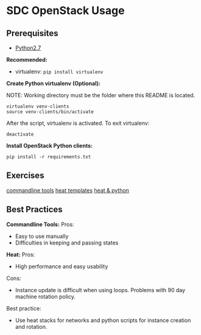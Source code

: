 # SDC OpenStack Usage

## Prerequisites

- [Python2.7](https://www.python.org/downloads/)

**Recommended:**

- virtualenv: `pip install virtualenv`


**Create Python virtualenv (Optional):**

NOTE: Working directory must be the folder where this README is located.

```
virtualenv venv-clients
source venv-clients/bin/activate
```

After the script, virtualenv is activated. To exit virtualenv:

```
deactivate
```

**Install OpenStack Python clients:**

```
pip install -r requirements.txt
```

## Exercises

[commandline tools](commandline)
[heat templates](heat)
[heat & python](python)

## Best Practices

**Commandline Tools:**
Pros:
- Easy to use manually
- Difficulties in keeping and passing states

**Heat:**
Pros:
- High performance and easy usability

Cons:
- Instance update is difficult when using loops. Problems with 90 day machine rotation policy.

Best practice:
- Use heat stacks for networks and python scripts for instance creation and rotation.